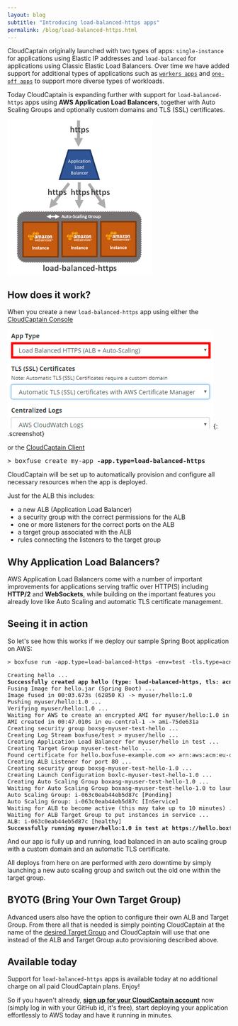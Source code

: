 ```yaml
---
layout: blog
subtitle: "Introducing load-balanced-https apps"
permalink: /blog/load-balanced-https.html
---
```

CloudCaptain originally launched with two types of apps: `single-instance` for applications using Elastic IP addresses
and `load-balanced` for applications using Classic Elastic Load Balancers. Over time we have added support for additional
types of applications such as [`workers apps`](/blog/worker) and [`one-off apps`](/blog/one-off) to support more diverse
types of workloads.

Today CloudCaptain is expanding further with support for `load-balanced-https` apps using **AWS Application Load Balancers**,
together with Auto Scaling Groups and optionally custom domains and TLS (SSL) certificates.

![load-balanced-https](/assets/posts/load-balanced-https/load-balanced-https.png)

## How does it work?

When you create a new `load-balanced-https` app using either the [CloudCaptain Console](https://console.cloudcaptain.sh)

![create](/assets/posts/load-balanced-https/console.png){: .screenshot}

or the [CloudCaptain Client](/docs/commandline)

<pre class="console"><span>&gt;</span> boxfuse create my-app <strong>-app.type=load-balanced-https</strong></pre>

CloudCaptain will be set up to automatically provision and configure all necessary resources when the app is deployed.

Just for the ALB this includes:
- a new ALB (Application Load Balancer)
- a security group with the correct permissions for the ALB
- one or more listeners for the correct ports on the ALB
- a target group associated with the ALB
- rules connecting the listeners to the target group

## Why Application Load Balancers?

AWS Application Load Balancers come with a number of important improvements for applications serving traffic over HTTP(S)
including **HTTP/2** and **WebSockets**, while building on the important features you already love like
Auto Scaling and automatic TLS certificate management. 

## Seeing it in action

So let's see how this works if we deploy our sample Spring Boot application on AWS:

<pre class="console" style="font-size: 90%"><span>&gt;</span> boxfuse run -app.type=load-balanced-https -env=test -tls.type=acm -domain=hello.boxfuse-example.com

Creating hello ...
<strong class="success">Successfully created app hello (type: load-balanced-https, tls: acm, db: none, logs: cloudwatch-logs)</strong>
Fusing Image for hello.jar (Spring Boot) ...
Image fused in 00:03.673s (62850 K) -> myuser/hello:1.0
Pushing myuser/hello:1.0 ...
Verifying myuser/hello:1.0 ...
Waiting for AWS to create an encrypted AMI for myuser/hello:1.0 in eu-central-1 (this may take up to 50 seconds) ...
AMI created in 00:47.010s in eu-central-1 -> ami-75de631a
Creating security group boxsg-myuser-test-hello ...
Creating Log Stream boxfuse/test > myuser/hello ...
Creating Application Load Balancer for myuser/hello in test ...
Creating Target Group myuser-test-hello ...
Found certificate for hello.boxfuse-example.com => arn:aws:acm:eu-central-1:...
Creating ALB Listener for port 80 ...
Creating security group boxsg-myuser-test-hello-1.0 ...
Creating Launch Configuration boxlc-myuser-test-hello-1.0 ...
Creating Auto Scaling Group boxasg-myuser-test-hello-1.0 ...
Waiting for Auto Scaling Group boxasg-myuser-test-hello-1.0 to launch 1 t2.micro Instance ...
Auto Scaling Group: i-063c0eab44eb5d87c [Pending]
Auto Scaling Group: i-063c0eab44eb5d87c [InService]
Waiting for ALB to become active (this may take up to 10 minutes) ...
Waiting for ALB Target Group to put instances in service ...
ALB: i-063c0eab44eb5d87c [healthy]
<strong class="success">Successfully running myuser/hello:1.0 in test at https://hello.boxfuse-example.com/</strong></pre>

And our app is fully up and running, load balanced in an auto scaling group with a custom domain and an automatic TLS certificate.

All deploys from here on are performed with zero downtime by simply launching a new auto scaling group and switch out the old one within the target group.

## BYOTG (Bring Your Own Target Group)

Advanced users also have the option to configure their own ALB and Target Group. From there all that is needed is
simply pointing CloudCaptain at the name of the [desired Target Group](/docs/commandline/cfg#targetgroup) and CloudCaptain will use
that one instead of the ALB and Target Group auto provisioning described above.

## Available today

Support for `load-balanced-https` apps is available today at no additional charge on all paid CloudCaptain plans. Enjoy!

So if you haven't already,
[**sign up for your CloudCaptain account**](https://console.cloudcaptain.sh) now (simply log in with your GitHub id, it's free),
start deploying your application effortlessly to AWS today and have it running in minutes.
